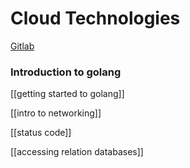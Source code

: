 # Cloud Technologies

[Gitlab](https://git.gvk.idi.ntnu.no/course/prog2005/prog2005-2025/-/wikis/home)
### Introduction to golang
[[getting started to golang]]

[[intro to networking]]

[[status code]]

[[accessing relation databases]]

